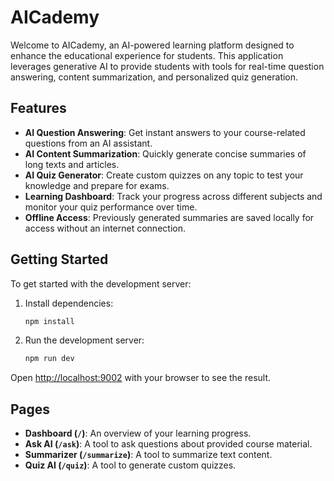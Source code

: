 # AICademy

Welcome to AICademy, an AI-powered learning platform designed to enhance the educational experience for students. This application leverages generative AI to provide students with tools for real-time question answering, content summarization, and personalized quiz generation.

## Features

- **AI Question Answering**: Get instant answers to your course-related questions from an AI assistant.
- **AI Content Summarization**: Quickly generate concise summaries of long texts and articles.
- **AI Quiz Generator**: Create custom quizzes on any topic to test your knowledge and prepare for exams.
- **Learning Dashboard**: Track your progress across different subjects and monitor your quiz performance over time.
- **Offline Access**: Previously generated summaries are saved locally for access without an internet connection.

## Getting Started

To get started with the development server:

1. Install dependencies:
   ```bash
   npm install
   ```

2. Run the development server:
   ```bash
   npm run dev
   ```

Open [http://localhost:9002](http://localhost:9002) with your browser to see the result.

## Pages

- **Dashboard (`/`)**: An overview of your learning progress.
- **Ask AI (`/ask`)**: A tool to ask questions about provided course material.
- **Summarizer (`/summarize`)**: A tool to summarize text content.
- **Quiz AI (`/quiz`)**: A tool to generate custom quizzes.
